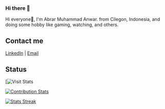 ### Hi there 👋

Hi everyone👋, I'm Abrar Muhammad Anwar. from Cilegon, Indonesia, and doing some hobby like gaming, watching, and others.

## Contact me

[LinkedIn](https://www.linkedin.com/in/abrarma) | <a href="mailto:abrarma@gmail.com">Email</a>


## Status
[![Visit Stats](https://komarev.com/ghpvc/?username=kenewjr&color=blue&style=for-the-badge&label=VISITOR)

[![Contribution Stats](https://github-contribution-stats.vercel.app/api/?username=kenewjr)](https://github.com/LordDashMe/github-contribution-stats/)

[![Stats Streak](https://github-readme-streak-stats.herokuapp.com/?user=kenewjr)](https://github.com/kenewjr/)

